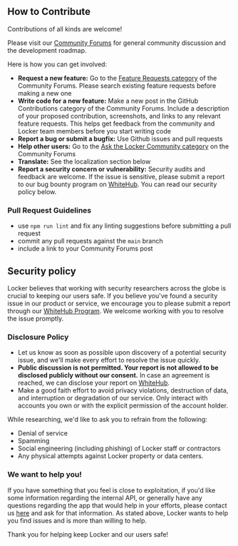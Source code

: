 ## How to Contribute

Contributions of all kinds are welcome!

Please visit our [Community Forums](https://forum.locker.io) for general community discussion and the development roadmap.

Here is how you can get involved:

- **Request a new feature:** Go to the [Feature Requests category](https://forum.locker.io/t/feature-request) of the Community Forums. Please search existing feature requests before making a new one
- **Write code for a new feature:** Make a new post in the GitHub Contributions category of the Community Forums. Include a description of your proposed contribution, screenshots, and links to any relevant feature requests. This helps get feedback from the community and Locker team members before you start writing code
- **Report a bug or submit a bugfix:** Use Github issues and pull requests
- **Help other users:** Go to the [Ask the Locker Community category](https://forum.locker.io/t/dev) on the Community Forums
- **Translate:** See the localization section below
- **Report a security concern or vulnerability:** Security audits and feedback are welcome. If the issue is sensitive, please submit a report to our bug bounty program on [WhiteHub](https://whitehub.net/programs/locker/). You can read our security policy below.

### Pull Request Guidelines

- use `npm run lint` and fix any linting suggestions before submitting a pull request
- commit any pull requests against the `main` branch
- include a link to your Community Forums post

## Security policy

Locker believes that working with security researchers across the globe is crucial to keeping our users safe. If you believe you've found a security issue in our product or service, we encourage you to please submit a report through our [WhiteHub Program](https://whitehub.net/programs/locker/). We welcome working with you to resolve the issue promptly.

### Disclosure Policy
- Let us know as soon as possible upon discovery of a potential security issue, and we'll make every effort to resolve the issue quickly.
- **Public discussion is not permitted. Your report is not allowed to be disclosed publicly without our consent.** In case an agreement is reached, we can disclose your report on [WhiteHub](https://whitehub.net/programs/locker/).
- Make a good faith effort to avoid privacy violations, destruction of data, and interruption or degradation of our service. Only interact with accounts you own or with the explicit permission of the account holder.

While researching, we'd like to ask you to refrain from the following:

- Denial of service
- Spamming
- Social engineering (including phishing) of Locker staff or contractors
- Any physical attempts against Locker property or data centers.

### We want to help you!

If you have something that you feel is close to exploitation, if you'd like some information regarding the internal API, or generally have any questions regarding the app that would help in your efforts, please contact us [here](https://locker.io/contact) and ask for that information. As stated above, Locker wants to help you find issues and is more than willing to help.

Thank you for helping keep Locker and our users safe!
